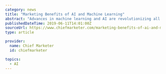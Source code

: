 ```yaml
---
category: news
title: "Marketing Benefits of AI and Machine Learning"
abstract: "Advances in machine learning and AI are revolutionizing all aspects of business and industry, but most marketers have only scratched the surface of the potential applications of this technology. In the U.S. alone, there are over 300 million potential ..."
publishedDateTime: 2019-06-11T14:01:00Z
sourceUrl: https://www.chiefmarketer.com/marketing-benefits-of-ai-and-machine-learning/
type: article

provider:
  name: Chief Marketer
  id: chiefmarketer

topics:
  - AI
---
```

